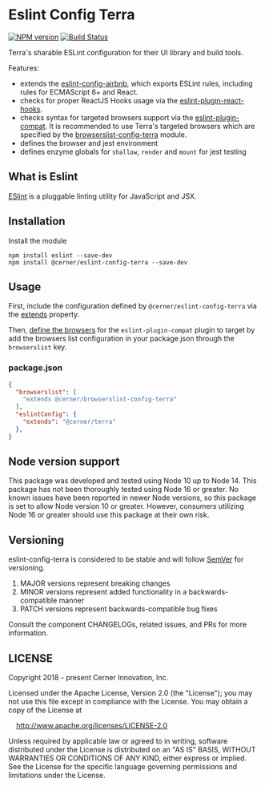 # Eslint Config Terra

[![NPM version](https://badgen.net/npm/v/@cerner/eslint-config-terra)](https://www.npmjs.org/package/@cerner/eslint-config-terra)
[![Build Status](https://badgen.net/travis/cerner/terra-toolkit)](https://travis-ci.com/cerner/terra-toolkit)

Terra's sharable ESLint configuration for their UI library and build tools.

Features:

- extends the  [eslint-config-airbnb](https://github.com/airbnb/javascript/tree/main/packages/eslint-config-airbnb), which exports ESLint rules, including rules for ECMAScript 6+ and React.
- checks for proper ReactJS Hooks usage via the [eslint-plugin-react-hooks](https://reactjs.org/docs/hooks-rules.html).
- checks syntax for targeted browsers support via the [eslint-plugin-compat](https://github.com/amilajack/eslint-plugin-compat). It is recommended to use Terra's targeted browsers which are specified by the [browserslist-config-terra](https://github.com/cerner/terra-toolkit/tree/main/packages/browserslist-config-terra) module.
- defines the browser and jest environment
- defines enzyme globals for `shallow`, `render` and `mount` for jest testing

## What is Eslint

[ESlint](https://eslint.org/) is a pluggable linting utility for JavaScript and JSX.

## Installation

Install the module

```shell
npm install eslint --save-dev
npm install @cerner/eslint-config-terra --save-dev
```

## Usage

First, include the configuration defined by `@cerner/eslint-config-terra` via the  [extends](https://eslint.org/docs/user-guide/configuring#extending-configuration-files) property.

Then, [define the browsers](https://github.com/amilajack/eslint-plugin-compat#targeting-browsers) for the `eslint-plugin-compat` plugin to target by add the browsers list configuration in your package.json through the `browserslist` key.

### package.json

```json
{
  "browserslist": [
    "extends @cerner/browserslist-config-terra"
  ],
  "eslintConfig": {
    "extends": "@cerner/terra"
  },
}
```

## Node version support

This package was developed and tested using Node 10 up to Node 14. This package has not been thoroughly tested using Node 16 or greater. No known issues have been reported in newer Node versions, so this package is set to allow Node version 10 or greater. However, consumers utilizing Node 16 or greater should use this package at their own risk.

## Versioning

eslint-config-terra is considered to be stable and will follow [SemVer](http://semver.org/) for versioning.

1. MAJOR versions represent breaking changes
2. MINOR versions represent added functionality in a backwards-compatible manner
3. PATCH versions represent backwards-compatible bug fixes

Consult the component CHANGELOGs, related issues, and PRs for more information.

## LICENSE

Copyright 2018 - present Cerner Innovation, Inc.

Licensed under the Apache License, Version 2.0 (the "License"); you may not use this file except in compliance with the License. You may obtain a copy of the License at

&nbsp;&nbsp;&nbsp;&nbsp;<http://www.apache.org/licenses/LICENSE-2.0>

Unless required by applicable law or agreed to in writing, software distributed under the License is distributed on an "AS IS" BASIS, WITHOUT WARRANTIES OR CONDITIONS OF ANY KIND, either express or implied. See the License for the specific language governing permissions and limitations under the License.
